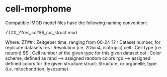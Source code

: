 # cell-morphome

Compatible IMOD model files have the following naming convention:

ZT##_??_res_cell_$$_col_struct.mod

Where:
   ZT##  : Zeitgeber time, ranging from 00-24
   ??    : Dataset number, for replicate datasets
   res   : Resolution (i.e. 2Dbin4, isotropic)
   cell  : Cell type (i.e. neuron)
   $$    : Cell number of the given type for this given dataset
   col   : Color scheme, defined as
             rand --> assigned random colors
             rgb  --> assigned defined colors for the given structure
   struct: Structure, or organelle, type (i.e. mitochondrion, lysosome)

